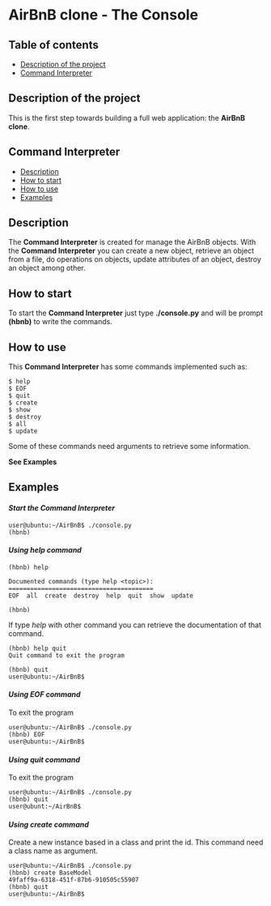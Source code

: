 # AirBnB clone - The Console

## Table of contents
* [Description of the project](#description-of-the-project)
* [Command Interpreter](#command-interpreter)

## Description of the project
This is the first step towards building a full web application: the **AirBnB clone**.

## Command Interpreter
* [Description](#description)
* [How to start](#how-to-start)
* [How to use](#how-to-use)
* [Examples](#examples)

## Description
The **Command Interpreter** is created for manage the AirBnB objects. With the **Command Interpreter** you can create a new object, retrieve an object from a file, do operations on objects, update attributes of an object, destroy an object among other.
 
 
 
## How to start
To start the **Command Interpreter** just type **./console.py** and will be prompt **(hbnb)** to write the commands.
 
 
 
## How to use
This **Command Interpreter** has some commands implemented such as:
 
```
$ help
$ EOF
$ quit
$ create
$ show
$ destroy
$ all
$ update
```
 
 
Some of these commands need arguments to retrieve some information.
 
**See Examples**
 
 
 
## Examples
 
#### *Start the Command Interpreter*
 
```
user@ubuntu:~/AirBnB$ ./console.py
(hbnb)
```
 
 
#### *Using help command*
 
```
(hbnb) help

Documented commands (type help <topic>):
========================================
EOF  all  create  destroy  help  quit  show  update

(hbnb)
```
 
If type *help* with other command you can retrieve the documentation of that command.
```
(hbnb) help quit
Quit command to exit the program

(hbnb) quit
user@ubuntu:~/AirBnB$
```
 
 
#### *Using EOF command*
To exit the program
 
```
user@ubuntu:~/AirBnB$ ./console.py
(hbnb) EOF
user@ubuntu:~/AirBnB$
```
 
 
#### *Using quit command*
To exit the program
 
```
user@ubuntu:~/AirBnB$ ./console.py
(hbnb) quit
user@ubunt:~/AirBnB$
```
 
 
#### *Using create command*
Create a new instance based in a class and print the id. This command need a class name as argument.
 
```
user@ubuntu:~/AirBnB$ ./console.py
(hbnb) create BaseModel
49faff9a-6318-451f-87b6-910505c55907
(hbnb) quit
user@ubuntu:~/AirBnB$
```
